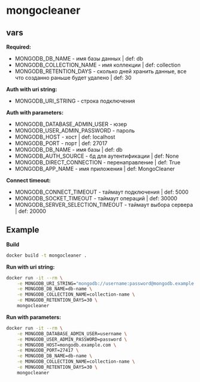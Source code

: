 # mongocleaner

## vars
**Required:**
- MONGODB_DB_NAME - имя базы данных | def: db
- MONGODB_COLLECTION_NAME - имя коллекции | def: collection
- MONGODB_RETENTION_DAYS - сколько дней хранить данные, все что созданно раньше будет удалено | def: 30

**Auth with uri string:**
- MONGODB_URI_STRING - строка подключения

**Auth with parameters:**
- MONGODB_DATABASE_ADMIN_USER - юзер
- MONGODB_USER_ADMIN_PASSWORD - пароль
- MONGODB_HOST - хост | def: localhost
- MONGODB_PORT - порт | def: 27017
- MONGODB_DB_NAME - имя базы | def: db
- MONGODB_AUTH_SOURCE - бд для аутентификации | def: None
- MONGODB_DIRECT_CONNECTION - перенаправление | def: True
- MONGODB_APP_NAME - имя приложения | def: MongoCleaner

**Connect timeout:**
- MONGODB_CONNECT_TIMEOUT - таймаут подключения | def: 5000
- MONGODB_SOCKET_TIMEOUT - таймаут операций | def: 30000
- MONGODB_SERVER_SELECTION_TIMEOUT - таймаут выбора сервера | def: 20000

## Example
**Build**
```bash
docker build -t mongocleaner .
```

**Run with uri string:**
```bash
docker run -it --rm \
    -e MONGODB_URI_STRING="mongodb://username:password@mongodb.example.com:27417/db-name" \
    -e MONGODB_DB_NAME=db-name \
    -e MONGODB_COLLECTION_NAME=collection-name \
    -e MONGODB_RETENTION_DAYS=30 \
    mongocleaner
```

**Run with parameters:**
```bash
docker run -it --rm \
    -e MONGODB_DATABASE_ADMIN_USER=username \
    -e MONGODB_USER_ADMIN_PASSWORD=password \
    -e MONGODB_HOST=mongodb.example.com \
    -e MONGODB_PORT=27417 \
    -e MONGODB_DB_NAME=db-name \
    -e MONGODB_COLLECTION_NAME=collection-name \
    -e MONGODB_RETENTION_DAYS=30 \
    mongocleaner
```
